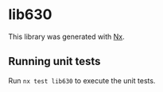 # lib630

This library was generated with [Nx](https://nx.dev).

## Running unit tests

Run `nx test lib630` to execute the unit tests.
